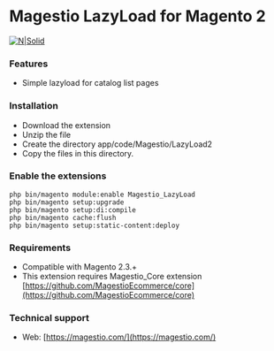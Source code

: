 # Magestio LazyLoad for Magento 2

[![N|Solid](https://magestio.com/wp-content/uploads/logo_web_r.png)](https://magestio.com)

### Features

* Simple lazyload for catalog list pages


### Installation

* Download the extension
* Unzip the file
* Create the directory app/code/Magestio/LazyLoad2
* Copy the files in this directory.


### Enable the extensions

```
php bin/magento module:enable Magestio_LazyLoad
php bin/magento setup:upgrade
php bin/magento setup:di:compile
php bin/magento cache:flush
php bin/magento setup:static-content:deploy
```

### Requirements

* Compatible with Magento 2.3.+
* This extension requires Magestio_Core extension [https://github.com/MagestioEcommerce/core](https://github.com/MagestioEcommerce/core)

### Technical support

* Web: [https://magestio.com/](https://magestio.com/)
